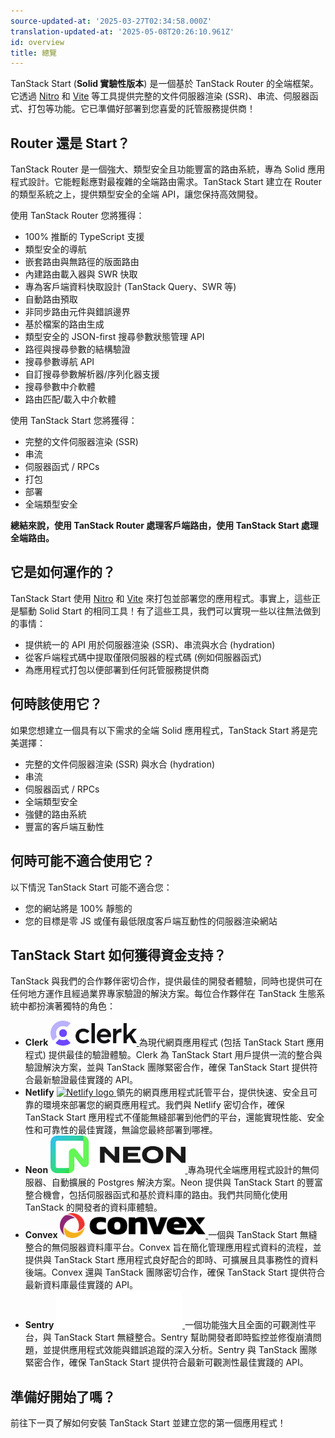 ```yaml
---
source-updated-at: '2025-03-27T02:34:58.000Z'
translation-updated-at: '2025-05-08T20:26:10.961Z'
id: overview
title: 總覽
---
```


TanStack Start (**Solid 實驗性版本**) 是一個基於 TanStack Router 的全端框架。它透過 [Nitro](https://nitro.unjs.io/) 和 [Vite](https://vitejs.dev/) 等工具提供完整的文件伺服器渲染 (SSR)、串流、伺服器函式、打包等功能。它已準備好部署到您喜愛的託管服務提供商！

## Router 還是 Start？

TanStack Router 是一個強大、類型安全且功能豐富的路由系統，專為 Solid 應用程式設計。它能輕鬆應對最複雜的全端路由需求。TanStack Start 建立在 Router 的類型系統之上，提供類型安全的全端 API，讓您保持高效開發。

使用 TanStack Router 您將獲得：

- 100% 推斷的 TypeScript 支援
- 類型安全的導航
- 嵌套路由與無路徑的版面路由
- 內建路由載入器與 SWR 快取
- 專為客戶端資料快取設計 (TanStack Query、SWR 等)
- 自動路由預取
- 非同步路由元件與錯誤邊界
- 基於檔案的路由生成
- 類型安全的 JSON-first 搜尋參數狀態管理 API
- 路徑與搜尋參數的結構驗證
- 搜尋參數導航 API
- 自訂搜尋參數解析器/序列化器支援
- 搜尋參數中介軟體
- 路由匹配/載入中介軟體

使用 TanStack Start 您將獲得：

- 完整的文件伺服器渲染 (SSR)
- 串流
- 伺服器函式 / RPCs
- 打包
- 部署
- 全端類型安全

**總結來說，使用 TanStack Router 處理客戶端路由，使用 TanStack Start 處理全端路由。**

## 它是如何運作的？

TanStack Start 使用 [Nitro](https://nitro.unjs.io/) 和 [Vite](https://vitejs.dev/) 來打包並部署您的應用程式。事實上，這些正是驅動 Solid Start 的相同工具！有了這些工具，我們可以實現一些以往無法做到的事情：

- 提供統一的 API 用於伺服器渲染 (SSR)、串流與水合 (hydration)
- 從客戶端程式碼中提取僅限伺服器的程式碼 (例如伺服器函式)
- 為應用程式打包以便部署到任何託管服務提供商

## 何時該使用它？

如果您想建立一個具有以下需求的全端 Solid 應用程式，TanStack Start 將是完美選擇：

- 完整的文件伺服器渲染 (SSR) 與水合 (hydration)
- 串流
- 伺服器函式 / RPCs
- 全端類型安全
- 強健的路由系統
- 豐富的客戶端互動性

## 何時可能不適合使用它？

以下情況 TanStack Start 可能不適合您：

- 您的網站將是 100% 靜態的
- 您的目標是零 JS 或僅有最低限度客戶端互動性的伺服器渲染網站

## TanStack Start 如何獲得資金支持？

TanStack 與我們的合作夥伴密切合作，提供最佳的開發者體驗，同時也提供可在任何地方運作且經過業界專家驗證的解決方案。每位合作夥伴在 TanStack 生態系統中都扮演著獨特的角色：

- **Clerk**
  <a href="https://go.clerk.com/wOwHtuJ" alt="Clerk Logo">
  <picture>
  <source media="(prefers-color-scheme: dark)" srcset="https://raw.githubusercontent.com/tanstack/tanstack.com/main/app/images/clerk-logo-dark.svg" style="height: 40px;">
  <source media="(prefers-color-scheme: light)" srcset="https://raw.githubusercontent.com/tanstack/tanstack.com/main/app/images/clerk-logo-light.svg" style="height: 40px;">
  <img alt="Clerk logo" src="https://raw.githubusercontent.com/tanstack/tanstack.com/main/app/images/clerk-logo-light.svg" style="height: 40px;">
  </picture>
  </a>
  為現代網頁應用程式 (包括 TanStack Start 應用程式) 提供最佳的驗證體驗。Clerk 為 TanStack Start 用戶提供一流的整合與驗證解決方案，並與 TanStack 團隊緊密合作，確保 TanStack Start 提供符合最新驗證最佳實踐的 API。
- **Netlify**
  <a href="https://www.netlify.com?utm_source=tanstack" alt="Netlify Logo">
  <picture>
  <source media="(prefers-color-scheme: dark)" srcset="https://raw.githubusercontent.com/tanstack/tanstack.com/main/app/images/netlify-dark.svg" style="height: 90px;">
  <source media="(prefers-color-scheme: light)" srcset="https://raw.githubusercontent.com/tanstack/tanstack.com/main/app/images/netlify-light.svg" style="height: 90px;">
    <img alt="Netlify logo" src="https://raw.githubusercontent.com/tanstack/tanstack.com/main/app/images/netlify-light.svg" style="height: 90px;">
  </picture>
  </a>
  領先的網頁應用程式託管平台，提供快速、安全且可靠的環境來部署您的網頁應用程式。我們與 Netlify 密切合作，確保 TanStack Start 應用程式不僅能無縫部署到他們的平台，還能實現性能、安全性和可靠性的最佳實踐，無論您最終部署到哪裡。
- **Neon**
  <a href="https://neon.tech?utm_source=tanstack" alt="Neon Logo">
  <picture>
  <source media="(prefers-color-scheme: dark)" srcset="https://raw.githubusercontent.com/tanstack/tanstack.com/main/app/images/neon-dark.svg" style="height: 60px;">
  <source media="(prefers-color-scheme: light)" srcset="https://raw.githubusercontent.com/tanstack/tanstack.com/main/app/images/neon-light.svg" style="height: 60px;">
  <img alt="Neon logo" src="https://raw.githubusercontent.com/tanstack/tanstack.com/main/app/images/neon-light.svg" style="height: 60px;">
  </picture>
  </a>
  專為現代全端應用程式設計的無伺服器、自動擴展的 Postgres 解決方案。Neon 提供與 TanStack Start 的豐富整合機會，包括伺服器函式和基於資料庫的路由。我們共同簡化使用 TanStack 的開發者的資料庫體驗。
- **Convex**
  <a href="https://convex.dev?utm_source=tanstack" alt="Convex Logo">
  <picture>
  <source media="(prefers-color-scheme: dark)" srcset="https://raw.githubusercontent.com/tanstack/tanstack.com/main/app/images/convex-white.svg" style="height: 40px;">
  <source media="(prefers-color-scheme: light)" srcset="https://raw.githubusercontent.com/tanstack/tanstack.com/main/app/images/convex-color.svg" style="height: 40px;">
  <img alt="Convex logo" src="https://raw.githubusercontent.com/tanstack/tanstack.com/main/app/images/convex-color.svg" style="height: 40px;">
  </picture>
  </a>
  一個與 TanStack Start 無縫整合的無伺服器資料庫平台。Convex 旨在簡化管理應用程式資料的流程，並提供與 TanStack Start 應用程式良好配合的即時、可擴展且具事務性的資料後端。Convex 還與 TanStack 團隊密切合作，確保 TanStack Start 提供符合最新資料庫最佳實踐的 API。
- **Sentry**
  <a href="https://sentry.io?utm_source=tanstack" alt='Sentry Logo'>
  <picture>
  <source media="(prefers-color-scheme: dark)" srcset="https://raw.githubusercontent.com/tanstack/tanstack.com/main/app/images/sentry-wordmark-light.svg" style="height: 60px;">
  <source media="(prefers-color-scheme: light)" srcset="https://raw.githubusercontent.com/tanstack/tanstack.com/main/app/images/sentry-wordmark-dark.svg" style="height: 60px;">
  <img alt="Sentry logo" src="https://raw.githubusercontent.com/tanstack/tanstack.com/main/app/images/sentry-wordmark-light.svg" style="height: 60px;">
  </picture>
  </a>
  一個功能強大且全面的可觀測性平台，與 TanStack Start 無縫整合。Sentry 幫助開發者即時監控並修復崩潰問題，並提供應用程式效能與錯誤追蹤的深入分析。Sentry 與 TanStack 團隊緊密合作，確保 TanStack Start 提供符合最新可觀測性最佳實踐的 API。

## 準備好開始了嗎？

前往下一頁了解如何安裝 TanStack Start 並建立您的第一個應用程式！
